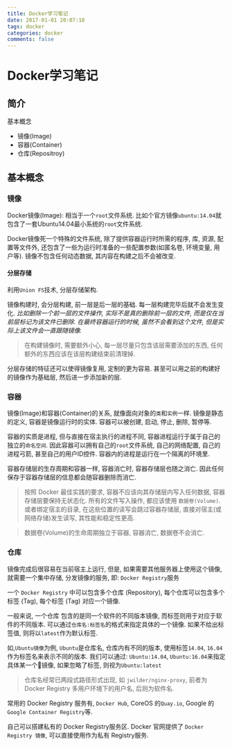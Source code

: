 ```yaml
---
title: Docker学习笔记
date: 2017-01-01 20:07:18
tags: docker
categories: docker
comments: false
---
```


# Docker学习笔记

## 简介

基本概念

* 镜像(Image)
* 容器(Container)
* 仓库(Repositroy)

## 基本概念

### 镜像

Docker镜像(Image): 相当于一个`root`文件系统. 比如个官方镜像`ubuntu:14.04`就包含了一套Ubuntu14.04最小系统的`root`文件系统.

Docker镜像死一个特殊的文件系统, 除了提供容器运行时所需的程序, 库, 资源, 配置等文件外, 还包含了一些为运行时准备的一些配置参数(如匿名卷, 环境变量, 用户等). 镜像不包含任何动态数据, 其内容在构建之后不会被改变.

#### 分层存储

利用`Union FS`技术, 分层存储架构. 

镜像构建时, 会分层构建, 前一层是后一层的基础. 每一层构建完毕后就不会发生变化. *比如删除一个前一层的文件操作, 实际不是真的删除前一层的文件, 而是仅在当前层标记为该文件已删除. 在最终容器运行的时候, 虽然不会看到这个文件, 但是实际上该文件会一直跟随镜像.* 

> 在构建镜像时, 需要额外小心, 每一层尽量只包含该层需要添加的东西, 任何额外的东西应该在该层构建结束前清理掉.


分层存储的特征还可以使得镜像复用, 定制的更为容易. 甚至可以用之前的构建好的镜像作为基础层, 然后进一步添加新的层.

### 容器

镜像(Image)和容器(Container)的关系, 就像面向对象的`类`和`实例`一样. 镜像是静态的定义, 容器是镜像运行时的实体. 容器可以被创建, 启动, 停止, 删除, 暂停等.

容器的实质是进程, 但与直接在宿主执行的进程不同, 容器进程运行于属于自己的独立的`命名空间`. 因此容器可以拥有自己的`root`文件系统, 自己的网络配置, 自己的进程弓箭, 甚至自己的用户ID控件. 容器内的进程是运行在一个隔离的环境里. 

容器存储层的生存周期和容器一样, 容器消亡时, 容器存储层也随之消亡. 因此任何保存于容器存储层的信息都会随容器删除而消亡.

> 按照 Docker 最佳实践的要求, 容器不应该向其存储层内写入任何数据, 容器存储层要保持无状态化. 所有的文件写入操作, 都应该使用 `数据卷(Volume)`. 或者绑定宿主的目录, 在这些位置的读写会跳过容器存储层, 直接对宿主(或网络存储)发生读写, 其性能和稳定性更高.

> 数据卷(Volume)的生命周期独立于容器, 容器消亡, 数据卷不会消亡.

### 仓库

镜像完成后很容易在当前宿主上运行, 但是, 如果需要其他服务器上使用这个镜像, 就需要一个集中存储, 分发镜像的服务, 即: `Docker Registry`服务

一个 `Docker Registry` 中可以包含多个仓库 (Repository), 每个仓库可以包含多个标签 (Tag), 每个标签 (Tag) 对应一个镜像.

一般来说, 一个仓库 包含的是同一个软件的不同版本镜像, 而标签则用于对应于软件的不同版本. 可以通过`仓库名:标签名`的格式来指定具体的一个镜像. 如果不给出标签值, 则将以`latest`作为默认标签.

如,`Ubuntu镜像`为例, `Ubuntu`是仓库名, 仓库内有不同的版本, 使用标签`14.04`, `16.04`作为标签名来表示不同的版本. 我们可以通过: `Ubuntu:14.04`, `Ubuntu:16.04`来指定具体某一个镜像, 如果忽略了标签, 则视为`Ubuntu:latest`

> 仓库名经常已两段式路径形式出现, 如 `jwilder/nginx-proxy`, 前者为 Docker Registry 多用户环境下的用户名, 后则为软件名.

常用的 Docker Registry 服务有, `Docker Hub`, CoreOS 的`Quay.io`, Google 的 `Google Container Registry`等.

自己可以搭建私有的 Docker Registry服务区. Docker 官网提供了 `Docker Registry 镜像`, 可以直接使用作为私有 Registry服务. 



